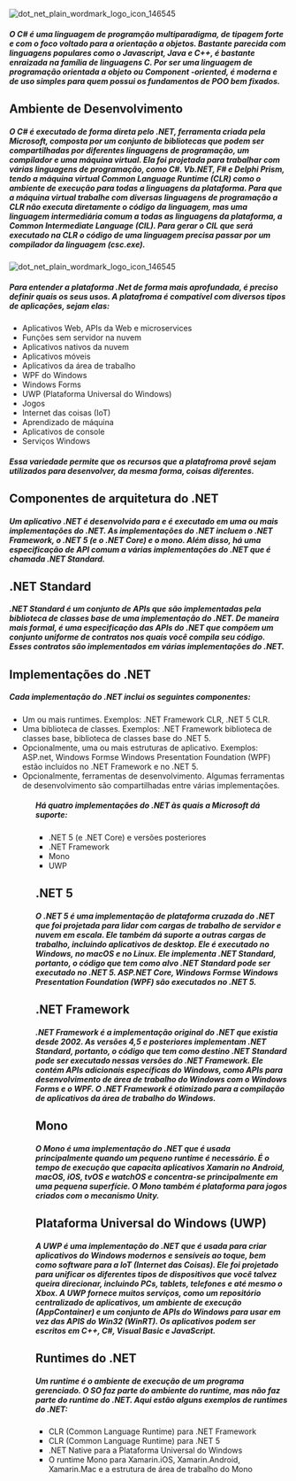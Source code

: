 ![dot_net_plain_wordmark_logo_icon_146545](https://icon-icons.com/icons2/2415/PNG/128/csharp_original_logo_icon_146578.png)


 <h5>
   O C# é uma linguagem de programção multiparadigma, de tipagem forte e
   com o foco voltado para a  orientação a objetos. Bastante parecida com
   linguagens populares como o Javascript, Java e C++, é bastante enraizada 
   na família de linguagens C.
   Por ser uma linguagem de programação orientada a objeto ou Component
   -oriented, é moderna e de uso simples para quem possui os fundamentos de
   POO bem fixados.
</h5>

<h2>
   Ambiente de Desenvolvimento
</h2>

 <h5>
   O C# é executado de forma direta pelo .NET, ferramenta criada pela 
   Microsoft, composta por um conjunto de bibliotecas que podem ser compartilhadas por diferentes linguagens de
   programação, um compilador e uma máquina virtual. Ela foi projetada para trabalhar com várias linguagens
   de programação, como C#. Vb.NET, F# e Delphi Prism, tendo a máquina virtual Common Language Runtime
   (CLR) como o ambiente de execução para todas a linguagens da plataforma. Para que a máquina virtual
   trabalhe com diversas linguagens de programação a CLR não executa diretamente o código da linguagem,
   mas uma linguagem intermediária comum a todas as linguagens da plataforma, a Common Intermediate
   Language (CIL). Para gerar o CIL que será executado na CLR o código de uma linguagem precisa passar por
   um compilador da linguagem (csc.exe).
</h5>

![dot_net_plain_wordmark_logo_icon_146545](https://icon-icons.com/icons2/2415/PNG/128/dot_net_plain_wordmark_logo_icon_146545.png)

<h5>
  Para entender a plataforma .Net de forma mais aprofundada, é preciso definir quais os seus usos. A platafroma é compatível
  com diversos tipos de aplicações, sejam elas: 
</h5>

 <ul>
   <li>Aplicativos Web, APIs da Web e microservices</li>
   <li>Funções sem servidor na nuvem</li>
   <li>Aplicativos nativos da nuvem</li>
   <li>Aplicativos móveis</li>
   <li>Aplicativos da área de trabalho</li>
   <li>WPF do Windows</li>
   <li>Windows Forms</li>
   <li>UWP (Plataforma Universal do Windows)</li>
   <li>Jogos</li>
   <li>Internet das coisas (IoT)</li>
   <li>Aprendizado de máquina</li>
   <li>Aplicativos de console</li>
   <li>Serviços Windows</li>
  </ul>

  <h5>
    Essa variedade permite que os recursos que a platafroma provê sejam
    utilizados para desenvolver, da mesma forma, coisas diferentes.
  </h5>

  <h2>
    Componentes de arquitetura do .NET
  </h2>

  <h5>
    Um aplicativo .NET é desenvolvido para e é executado em uma ou mais
    implementações do .NET. As implementações do .NET incluem o .NET
    Framework, o .NET 5 (e o .NET Core) e o mono. Além disso, há uma 
    especificação de API comum a várias implementações do .NET que é
    chamada .NET Standard.
  </h5> 

<h2>
  .NET Standard
</h2>

  <h5>
   .NET Standard é um conjunto de APIs que são implementadas pela biblioteca
   de classes base de uma implementação do .NET. De maneira mais formal,
   é uma especificação das APIs do .NET que compõem um conjunto uniforme
   de contratos nos quais você compila seu código. Esses contratos são
   implementados em várias implementações do .NET.
 </h5>

<h2>
  Implementações do .NET
</h2>

<h5>
  Cada implementação do .NET inclui os seguintes componentes:
</h5>

  <ul>
   <li>Um ou mais runtimes. Exemplos: .NET Framework CLR, .NET 5 CLR.</li>

   <li>Uma biblioteca de classes. Exemplos: .NET Framework biblioteca
   de classes base, biblioteca de classes base do .NET 5.</li>

   <li>Opcionalmente, uma ou mais estruturas de aplicativo. Exemplos:
   ASP.net, Windows Formse Windows Presentation Foundation (WPF)
   estão incluídos no .NET Framework e no .NET 5.</li>

   <li>Opcionalmente, ferramentas de desenvolvimento. Algumas ferramentas
   de desenvolvimento são compartilhadas entre várias implementações.</li>
  <ul>
  
<h5>Há quatro implementações do .NET às quais a Microsoft dá suporte:</h5>

  <ul>
   <li>.NET 5 (e .NET Core) e versões posteriores</li>
   <li>.NET Framework</li>
   <li>Mono</li>
   <li>UWP</li>
  </ul>
  
<h2>
  .NET 5
</h2>
  
<h5>
  O .NET 5 é uma implementação de plataforma cruzada do .NET que foi projetada
 para lidar com cargas de trabalho de servidor e nuvem em escala. Ele também dá 
 suporte a outras cargas de trabalho, incluindo aplicativos de desktop. Ele é
 executado no Windows, no macOS e no Linux. Ele implementa .NET Standard, portanto,
 o código que tem como alvo .NET Standard pode ser executado no .NET 5. ASP.NET Core,
 Windows Formse Windows Presentation Foundation (WPF) são executados no .NET 5.
</h5>
  

<h2>
  .NET Framework
</h2>
  

<h5>
 .NET Framework é a implementação original do .NET que existia desde 2002. As
 versões 4,5 e posteriores implementam .NET Standard, portanto, o código que tem 
 como destino .NET Standard pode ser executado nessas versões do .NET Framework.
 Ele contém APIs adicionais específicas do Windows, como APIs para desenvolvimento
 de área de trabalho do Windows com o Windows Forms e o WPF. O .NET Framework é
 otimizado para a compilação de aplicativos da área de trabalho do Windows.
</h5>
  

<h2>
  Mono
</h2>
  

<h5>
  O Mono é uma implementação do .NET que é usada principalmente quando um pequeno
  runtime é necessário. É o tempo de execução que capacita aplicativos Xamarin no
  Android, macOS, iOS, tvOS e watchOS e concentra-se principalmente em uma pequena
  superfície. O Mono também é plataforma para jogos criados com o mecanismo Unity.
</h5>
  

<h2>
  Plataforma Universal do Windows (UWP)
</h2>
  

<h5>
 A UWP é uma implementação do .NET que é usada para criar aplicativos do Windows
 modernos e sensíveis ao toque, bem como software para a IoT (Internet das Coisas). Ele
 foi projetado para unificar os diferentes tipos de dispositivos que você talvez queira
 direcionar, incluindo PCs, tablets, telefones e até mesmo o Xbox. A UWP fornece muitos
 serviços, como um repositório centralizado de aplicativos, um ambiente de execução
 (AppContainer) e um conjunto de APIs do Windows para usar em vez das APIS do Win32
 (WinRT). Os aplicativos podem ser escritos em C++, C#, Visual Basic e JavaScript.
</h5>
  

<h2>
 Runtimes do .NET
</h2>
  

<h5>
 Um runtime é o ambiente de execução de um programa gerenciado. O SO faz parte do
 ambiente do runtime, mas não faz parte do runtime do .NET. Aqui estão alguns exemplos
 de runtimes do .NET:
</h5>
  
   <ul>  
     <li>CLR (Common Language Runtime) para .NET Framework</li>
     <li>CLR (Common Language Runtime) para .NET 5</li>
     <li>.NET Native para a Plataforma Universal do Windows</li>
     <li>
        O runtime Mono para Xamarin.iOS, Xamarin.Android,
        Xamarin.Mac e a estrutura de área de trabalho do Mono
     </li>
   </ul>
    
    
